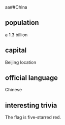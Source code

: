 aa##China
## population
a
1.3 billion
## capital
Beijing  location
 
## official language
Chinese

## interesting trivia
The flag is five-starred red.

